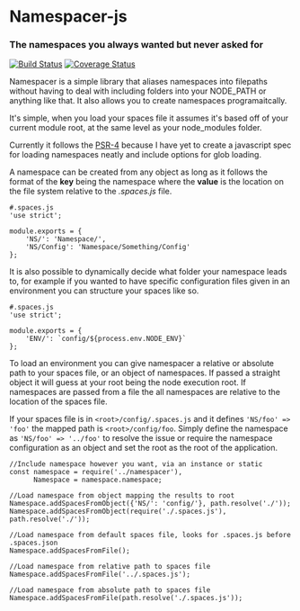 # Namespacer-js
### The namespaces you always wanted but never asked for

[![Build Status](https://travis-ci.org/Sieabah/namespacer-js.svg?branch=master)](https://travis-ci.org/Sieabah/namespacer-js)
[![Coverage Status](https://coveralls.io/repos/github/Sieabah/namespacer-js/badge.svg?branch=master)](https://coveralls.io/github/Sieabah/namespacer-js?branch=master)

Namespacer is a simple library that aliases namespaces into filepaths without having to deal with including
folders into your NODE_PATH or anything like that. It also allows you to create namespaces programaitcally.

It's simple, when you load your spaces file it assumes it's based off of your current module root, at the same
level as your node_modules folder.

Currently it follows the [PSR-4](http://www.php-fig.org/psr/psr-4/) because I have yet to create a javascript spec
for loading namespaces neatly and include options for glob loading.

A namespace can be created from any object as long as it follows the format of the **key** being the namespace
where the **value** is the location on the file system relative to the *.spaces.js* file.

```
#.spaces.js
'use strict';

module.exports = {
    'NS/': 'Namespace/',
    'NS/Config': 'Namespace/Something/Config'
};
```

It is also possible to dynamically decide what folder your namespace leads to, for example if you wanted to have
specific configuration files given in an environment you can structure your spaces like so.

```
#.spaces.js
'use strict';

module.exports = {
    'ENV/': `config/${process.env.NODE_ENV}`
};
```

To load an environment you can give namespacer a relative or absolute path to your spaces file, or an object 
of namespaces. If passed a straight object it will guess at your root being the node execution root. If namespaces 
are passed from a file the all namespaces are relative to the location of the spaces file.

If your spaces file is in `<root>/config/.spaces.js` and it defines `'NS/foo' => 'foo'` the mapped 
path is `<root>/config/foo`. Simply define the namespace as `'NS/foo' => '../foo'` to resolve the issue or require
the namespace configuration as an object and set the root as the root of the application.

```
//Include namespace however you want, via an instance or static
const namespace = require('../namespacer'),
      Namespace = namespace.namespace;

```

```
//Load namespace from object mapping the results to root
Namespace.addSpacesFromObject({'NS/': 'config/'}, path.resolve('./'));
Namespace.addSpacesFromObject(require('./.spaces.js'), path.resolve('./'));
```

```
//Load namespace from default spaces file, looks for .spaces.js before .spaces.json
Namespace.addSpacesFromFile();
```

```
//Load namespace from relative path to spaces file
Namespace.addSpacesFromFile('../.spaces.js');

//Load namespace from absolute path to spaces file
Namespace.addSpacesFromFile(path.resolve('./.spaces.js'));
```
